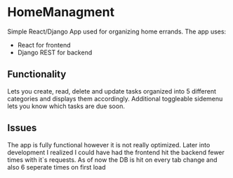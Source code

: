 # HomeManagment
Simple React/Django App used for organizing home errands. The app uses:
- React for frontend
- Django REST for backend

## Functionality
Lets you create, read, delete and update tasks organized into 5 different categories and displays them accordingly. Additional toggleable sidemenu lets you know which tasks are due soon.

## Issues 
The app is fully functional however it is not really optimized. Later into development I realized I could have had the frontend hit the backend fewer times with it`s requests. As of now the DB is hit on every tab change and also 6 seperate times on first load
